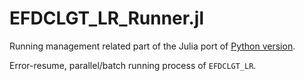 # EFDCLGT_LR_Runner.jl

Running management related part of the Julia port of [Python version](https://github.com/yiyuezhuo/IWIND-LR-TOOLS).

Error-resume, parallel/batch running process of `EFDCLGT_LR`.

<!-- This package will contain `Manifest.toml` as it should fetch dependence from GitHub repo instead of General registry. (I just want to know when the Julia developer will "fix" it.)
-->
